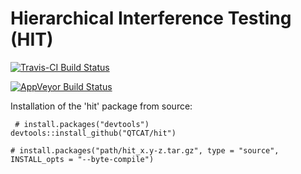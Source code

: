 # Hierarchical Interference Testing (HIT)

[![Travis-CI Build Status](https://travis-ci.org/QTCAT/hit.png?branch=master)](https://travis-ci.org/QTCAT/hit)

[![AppVeyor Build Status](https://ci.appveyor.com/api/projects/status/github/QTCAT/hit?branch=master)](https://ci.appveyor.com/project/QTCAT/hit)

Installation of the 'hit' package from source:


     # install.packages("devtools")
    devtools::install_github("QTCAT/hit")
    
    # install.packages("path/hit_x.y-z.tar.gz", type = "source", INSTALL_opts = "--byte-compile")
